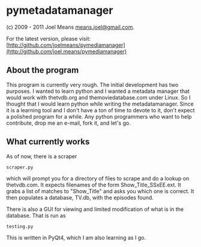 pymetadatamanager
====================

(c) 2009 - 2011 Joel Means <means.joel@gmail.com>.

For the latest version, please visit:
[http://github.com/joelmeans/pymediamanager](http://github.com/joel.means/pymediamanager)

## About the program 

This program is currently very rough.  The initial development has two purposes.  I wanted to learn python and I wanted a metadata manager that would work with thetvdb.org and themoviedatabase.com under Linux.  So I thought that I would learn python while writing the metadatamanager.  Since it is a learning tool and I don't have a ton of time to devote to it, don't expect a polished program for a while.  Any python programmers who want to help contribute, drop me an e-mail, fork it, and let's go.

## What currently works

As of now, there is a scraper

	scraper.py

which will prompt you for a directory of files to scrape and do a lookup on thetvdb.com.  It expects filenames of the form Show_Title_SSxEE.ext.  It grabs a list of matches to "Show_Title" and asks you which one is correct.  It then populates a database, TV.db, with the episodes found.

There is also a GUI for viewing and limited modification of what is in the database.  That is run as

	testing.py

This is written in PyQt4, which I am also learning as I go.
